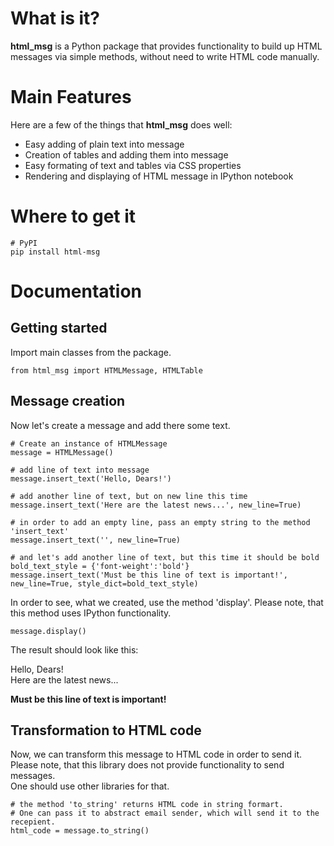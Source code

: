 # What is it?

**html_msg** is a Python package that provides functionality to build up HTML messages via simple methods, without need to write HTML code manually.

# Main Features

Here are a few of the things that **html_msg** does well:

* Easy adding of plain text into message
* Creation of tables and adding them into message
* Easy formating of text and tables via CSS properties
* Rendering and displaying of HTML message in IPython notebook

# Where to get it

```
# PyPI
pip install html-msg
```

# Documentation

## Getting started


Import main classes from the package. 

```
from html_msg import HTMLMessage, HTMLTable
```

## Message creation

Now let's create a message and add there some text.

```
# Create an instance of HTMLMessage
message = HTMLMessage()

# add line of text into message
message.insert_text('Hello, Dears!')

# add another line of text, but on new line this time
message.insert_text('Here are the latest news...', new_line=True)

# in order to add an empty line, pass an empty string to the method 'insert_text'
message.insert_text('', new_line=True)

# and let's add another line of text, but this time it should be bold
bold_text_style = {'font-weight':'bold'}
message.insert_text('Must be this line of text is important!', new_line=True, style_dict=bold_text_style)
```

In order to see, what we created, use the method 'display'. 
Please note, that this method uses IPython functionality. 

```
message.display()
```

The result should look like this:
  
Hello, Dears!  
Here are the latest news...  
  
**Must be this line of text is important!**

## Transformation to HTML code

Now, we can transform this message to HTML code in order to send it.  
Please note, that this library does not provide functionality to send messages.  
One should use other libraries for that. 

```
# the method 'to_string' returns HTML code in string formart. 
# One can pass it to abstract email sender, which will send it to the recepient.
html_code = message.to_string()
```


```python

```
